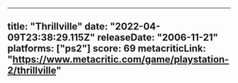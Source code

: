 
---
title: "Thrillville"
date: "2022-04-09T23:38:29.115Z"
releaseDate: "2006-11-21"
platforms: ["ps2"]
score: 69
metacriticLink: "https://www.metacritic.com/game/playstation-2/thrillville"
---
